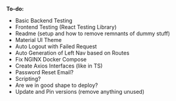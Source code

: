 **To-do:**
- Basic Backend Testing
- Frontend Testing (React Testing Library)
- Readme (setup and how to remove remnants of dummy stuff)
- Material UI Theme
- Auto Logout with Failed Request
- Auto Generation of Left Nav based on Routes
- Fix NGINX Docker Compose
- Create Axios Interfaces (like in TS)
- Password Reset Email?
- Scripting?
- Are we in good shape to deploy?
- Update and Pin versions (remove anything unused)